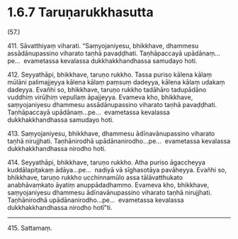 

# 1.6.7 Taruṇarukkhasutta




(57.)

411\. Sāvatthiyaṃ viharati. “Saṃyojaniyesu, bhikkhave, dhammesu assādānupassino viharato taṇhā pavaḍḍhati. Taṇhāpaccayā upādānaṃ…pe…  evametassa kevalassa dukkhakkhandhassa samudayo hoti.

412\. Seyyathāpi, bhikkhave, taruṇo rukkho. Tassa puriso kālena kālaṃ mūlāni palimajjeyya kālena kālaṃ paṃsuṃ dadeyya, kālena kālaṃ udakaṃ dadeyya. Evañhi so, bhikkhave, taruṇo rukkho tadāhāro tadupādāno vuddhiṃ virūḷhiṃ vepullaṃ āpajjeyya. Evameva kho, bhikkhave, saṃyojaniyesu dhammesu assādānupassino viharato taṇhā pavaḍḍhati. Taṇhāpaccayā upādānaṃ…pe…  evametassa kevalassa dukkhakkhandhassa samudayo hoti.

413\. Saṃyojaniyesu, bhikkhave, dhammesu ādīnavānupassino viharato taṇhā nirujjhati. Taṇhānirodhā upādānanirodho…pe…  evametassa kevalassa dukkhakkhandhassa nirodho hoti.

414\. Seyyathāpi, bhikkhave, taruṇo rukkho. Atha puriso āgaccheyya kuddālapiṭakaṃ ādāya…pe…  nadiyā vā sīghasotāya pavāheyya. Evañhi so, bhikkhave, taruṇo rukkho ucchinnamūlo assa tālāvatthukato anabhāvaṃkato āyatiṃ anuppādadhammo. Evameva kho, bhikkhave, saṃyojaniyesu dhammesu ādīnavānupassino viharato taṇhā nirujjhati. Taṇhānirodhā upādānanirodho…pe…  evametassa kevalassa dukkhakkhandhassa nirodho hotī”ti.

---

415\. Sattamaṃ.





